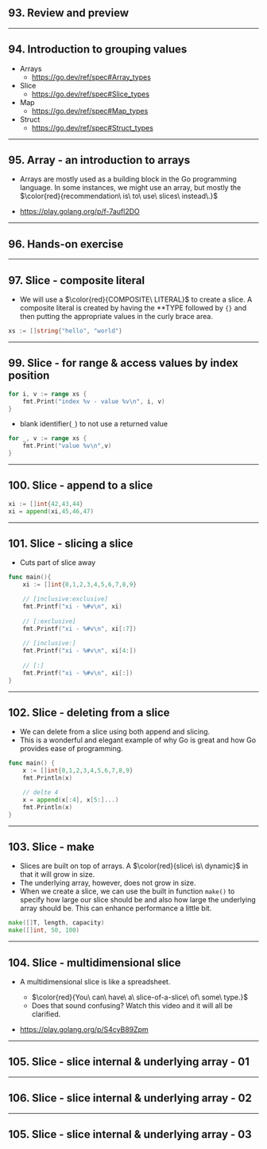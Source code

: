 ## 93. Review and preview

***

## 94. Introduction to grouping values

* Arrays
    * https://go.dev/ref/spec#Array_types
* Slice
    * https://go.dev/ref/spec#Slice_types
* Map
    * https://go.dev/ref/spec#Map_types
* Struct
    * https://go.dev/ref/spec#Struct_types

***

## 95. Array - an introduction to arrays

* Arrays are mostly used as a building block in the Go programming language. In some instances, we might use an array, but mostly the $\color{red}{recommendation\ is\ to\ use\ slices\ instead\.}$ 

* https://play.golang.org/p/f-7aufl2DO

***

## 96. Hands-on exercise

***

## 97. Slice - composite literal

* We will use a $\color{red}{COMPOSITE\ LITERAL}$ to create a slice. A composite literal is created by having the **TYPE followed by `{}` and then putting the appropriate values in the curly brace area.

```go
xs := []string{"hello", "world"}
```

***

## 99. Slice - for range & access values by index position

```go
for i, v := range xs {
    fmt.Print("index %v - value %v\n", i, v)
}
```

* blank identifier(`_`) to not use a returned  value
```go
for _, v := range xs {
    fmt.Print("value %v\n",v)
}
```

***

## 100. Slice - append to a slice

```go
xi := []int{42,43,44}
xi = append(xi,45,46,47)
```

***

## 101. Slice - slicing a slice

* Cuts part of slice away

```go
func main(){
    xi := []int{0,1,2,3,4,5,6,7,8,9}

    // [inclusive:exclusive]
    fmt.Printf("xi - %#v\n", xi)
    
    // [:exclusive]
    fmt.Printf("xi - %#v\n", xi[:7])
    
    // [inclusive:]
    fmt.Printf("xi - %#v\n", xi[4:])
    
    // [:]
    fmt.Printf("xi - %#v\n", xi[:])
}
```

*** 

## 102. Slice - deleting from a slice

* We can delete from a slice using both append and slicing. 
* This is a wonderful and elegant example of why Go is great and how Go provides ease of programming.

```go
func main() {
	x := []int{0,1,2,3,4,5,6,7,8,9}
	fmt.Println(x)

	// delte 4
	x = append(x[:4], x[5:]...)
	fmt.Println(x)
}
```

***

## 103. Slice - make

* Slices are built on top of arrays. A $\color{red}{slice\ is\ dynamic}$ in that it will grow in size.
* The underlying array, however, does not grow in size. 
* When we create a slice, we can use the built in function `make()` to specify how large our slice should be and also how large the underlying array should be. This can enhance performance a little bit.

```go
make([]T, length, capacity)
make([]int, 50, 100)
```

***

## 104. Slice - multidimensional slice

* A multidimensional slice is like a spreadsheet. 
    * $\color{red}{You\ can\ have\ a\ slice-of-a-slice\ of\ some\ type.}$
    * Does that sound confusing? Watch this video and it will all be clarified.

* https://play.golang.org/p/S4cyB89Zpm

***

## 105. Slice - slice internal & underlying array - 01

***

## 106. Slice - slice internal & underlying array - 02

***

## 105. Slice - slice internal & underlying array - 03
